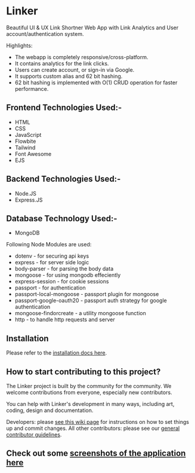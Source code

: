 # Linker

Beautiful UI & UX Link Shortner Web App with Link Analytics and User account/authentication system.

Highlights:
- The webapp is completely responsive/cross-platform.
- It contains analytics for the link clicks.
- Users can create account, or sign-in via Google.
- It supports custom alias and 62 bit hashing.
- 62 bit hashing is implemented with O(1) CRUD operation for faster performance.

## Frontend Technologies Used:-
- HTML
- CSS
- JavaScript
- Flowbite
- Tailwind
- Font Awesome
- EJS

## Backend Technologies Used:-
- Node.JS
- Express.JS

## Database Technology Used:-
- MongoDB

Following Node Modules are used:
- dotenv - for securing api keys
- express - for server side logic
- body-parser - for parsing the body data
- mongoose - for using mongodb effeciently
- express-session - for cookie sessions
- passport - for authentication
- passport-local-mongoose - passport plugin for mongoose
- passport-google-oauth20 - passport auth strategy for google authentication
- mongoose-findorcreate - a utility mongoose function
- http - to handle http requests and server

## Installation

Please refer to the [installation docs here](https://github.com/anshgoyalevil/Linker/blob/master/installation.md).

## How to start contributing to this project?

The Linker project is built by the community for the community. We welcome contributions from everyone, especially new contributors.

You can help with Linker's development in many ways, including art, coding, design and documentation.

Developers: please [see this wiki page](https://github.com/anshgoyalevil/Linker/blob/master/installation.md) for instructions on how to set things up and commit changes.
All other contributors: please see our [general contributor guidelines](https://github.com/anshgoyalevil/Linker/blob/master/contribution.md).

## Check out some [screenshots of the application here](https://github.com/anshgoyalevil/Linker/blob/master/preview.md)
